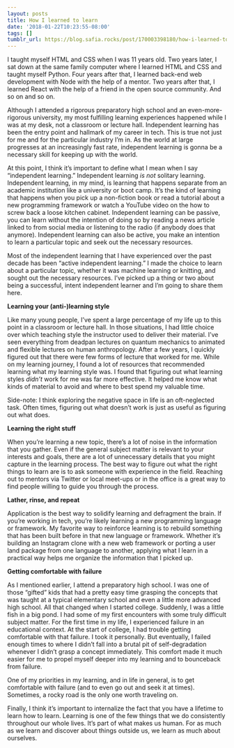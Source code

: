 ```yaml
---
layout: posts
title: How I learned to learn
date: '2018-01-22T10:23:55-08:00'
tags: []
tumblr_url: https://blog.safia.rocks/post/170003398180/how-i-learned-to-learn
---
```

I taught myself HTML and CSS when I was 11 years old. Two years later, I sat down at the same family computer where I learned HTML and CSS and taught myself Python. Four years after that, I learned back-end web development with Node with the help of a mentor. Two years after that, I learned React with the help of a friend in the open source community. And so on and so on.

Although I attended a rigorous preparatory high school and an even-more-rigorous university, my most fulfilling learning experiences happened while I was at my desk, not a classroom or lecture hall. Independent learning has been the entry point and hallmark of my career in tech. This is true not just for me and for the particular industry I’m in. As the world at large progresses at an increasingly fast rate, independent learning is gonna be a necessary skill for keeping up with the world.

At this point, I think it’s important to define what I mean when I say “independent learning.” Independent learning _is not_ solitary learning. Independent learning, in my mind, is learning that happens separate from an academic institution like a university or boot camp. It’s the kind of learning that happens when you pick up a non-fiction book or read a tutorial about a new programming framework or watch a YouTube video on the how to screw back a loose kitchen cabinet. Independent learning can be passive, you can learn without the intention of doing so by reading a news article linked to from social media or listening to the radio (if anybody does that anymore). Independent learning can also be active, you make an intention to learn a particular topic and seek out the necessary resources.

Most of the independent learning that I have experienced over the past decade has been “active independent learning.” I made the choice to learn about a particular topic, whether it was machine learning or knitting, and sought out the necessary resources. I’ve picked up a thing or two about being a successful, intent independent learner and I’m going to share them here.

**Learning your (anti-)learning style**

Like many young people, I’ve spent a large percentage of my life up to this point in a classroom or lecture hall. In those situations, I had little choice over which teaching style the instructor used to deliver their material. I’ve seen everything from deadpan lectures on quantum mechanics to animated and flexible lectures on human anthropology. After a few years, I quickly figured out that there were few forms of lecture that worked for me. While on my learning journey, I found a lot of resources that recommended learning what my learning style was. I found that figuring out what learning styles _didn’t_ work for me was far more effective. It helped me know what kinds of material to avoid and where to best spend my valuable time.

Side-note: I think exploring the negative space in life is an oft-neglected task. Often times, figuring out what doesn’t work is just as useful as figuring out what does.

**Learning the right stuff**

When you’re learning a new topic, there’s a lot of noise in the information that you gather. Even if the general subject matter is relevant to your interests and goals, there are a lot of unnecessary details that you might capture in the learning process. The best way to figure out what the right things to learn are is to ask someone with experience in the field. Reaching out to mentors via Twitter or local meet-ups or in the office is a great way to find people willing to guide you through the process.

**Lather, rinse, and repeat**

Application is the best way to solidify learning and defragment the brain. If you’re working in tech, you’re likely learning a new programming language or framework. My favorite way to reinforce learning is to rebuild something that has been built before in that new language or framework. Whether it’s building an Instagram clone with a new web framework or porting a user land package from one language to another, applying what I learn in a practical way helps me organize the information that I picked up.

**Getting comfortable with failure**

As I mentioned earlier, I attend a preparatory high school. I was one of those “gifted” kids that had a pretty easy time grasping the concepts that was taught at a typical elementary school and even a little more advanced high school. All that changed when I started college. Suddenly, I was a little fish in a big pond. I had some of my first encounters with some truly difficult subject matter. For the first time in my life, I experienced failure in an educational context. At the start of college, I had trouble getting comfortable with that failure. I took it personally. But eventually, I failed enough times to where I didn’t fall into a brutal pit of self-degradation whenever I didn’t grasp a concept immediately. This comfort made it much easier for me to propel myself deeper into my learning and to bounceback from failure.

One of my priorities in my learning, and in life in general, is to get comfortable with failure (and to even go out and seek it at times). Sometimes, a rocky road is the only one worth traveling on.

Finally, I think it’s important to internalize the fact that you have a lifetime to learn how to learn. Learning is one of the few things that we do consistently throughout our whole lives. It’s part of what makes us human. For as much as we learn and discover about things outside us, we learn as much about ourselves.

